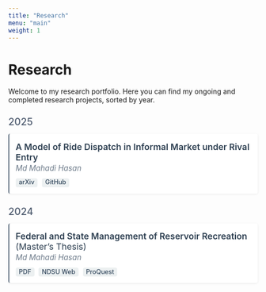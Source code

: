 ```yaml
---
title: "Research"
menu: "main"
weight: 1
---
```


<style>
/* Card container */
.research-card {
  border-left: 2px solid #5d6d7e;    /* Subtle slate border */
  background: #ffffff;               /* Clean white background */
  padding: 0.8rem;                   /* Reduced padding */
  margin-bottom: 1rem;               /* Tighter spacing */
  border-radius: 4px;
  box-shadow: 0 1px 4px rgba(0,0,0,0.08);
}
/* Year headings */
.research-year {
  color: #4d5a6e;                    /* Muted dark color */
  font-size: 1.25rem;                /* Balanced size */
  margin-top: 1.5rem;
  margin-bottom: 0.75rem;
  font-weight: 500;
}
/* Paper title */
.research-title {
  color: #2c3e50;                    /* Classic dark tone */
  font-size: 1.1rem;                 /* Refined size */
  font-weight: 600;                  /* Semi-bold */
  text-transform: none;              /* Natural casing */
  margin: 0.15rem 0;
}
.research-title:hover {
  color: #1a242f;                    /* Slightly darker on hover */
}
/* Author line */
.research-author {
  font-style: italic;
  color: #6c7a89;
  margin-bottom: 0.6rem;
  font-size: 0.95rem;
}
/* Badges */
.badge {
  display: inline-block;
  padding: 0.2em 0.5em;
  font-size: 0.8rem;
  font-weight: 500;
  line-height: 1;
  border-radius: 0.25rem;
  text-decoration: none;
  margin-right: 0.3rem;
  background: #ecf0f1;
  color: #34495e;
}
.badge:hover { background: #d0d7de; }
</style>

# Research

Welcome to my research portfolio. Here you can find my ongoing and completed research projects, sorted by year.

<div class="research-year">2025</div>

<div class="research-card">
  <div class="research-title">A Model of Ride Dispatch in Informal Market under Rival Entry</div>
  <div class="research-author">Md Mahadi Hasan</div>
  <a class="badge" href="https://arxiv.org/abs/2505.20554">arXiv</a>
  <a class="badge" href="https://github.com/your-repo">GitHub</a>
</div>

<div class="research-year">2024</div>

<div class="research-card">
  <div class="research-title">Federal and State Management of Reservoir Recreation <span style="font-style:normal;font-weight:400;">(Master’s Thesis)</span></div>
  <div class="research-author">Md Mahadi Hasan</div>
  <a class="badge" href="/files/thesis.pdf">PDF</a>
  <a class="badge" href="https://library.ndsu.edu/ir/items/da172bce-9782-46ba-9ad3-0dde232a9fe1/full">NDSU Web</a>
  <a class="badge" href="https://www.proquest.com/openview/824fc761c6c67044ab49d92d7dc462b6/1?pq-origsite=gscholar&cbl=18750&diss=y">ProQuest</a>
</div>
